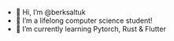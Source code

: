 - 👋 Hi, I’m @berksaltuk
- 👀 I’m a lifelong computer science student!
- 🌱 I’m currently learning Pytorch, Rust & Flutter

<!---
berksaltuk/berksaltuk is a ✨ special ✨ repository because its `README.md` (this file) appears on your GitHub profile.
You can click the Preview link to take a look at your changes.
--->
